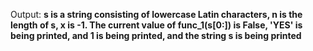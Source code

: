 Output: **s is a string consisting of lowercase Latin characters, n is the length of s, x is -1. The current value of func_1(s[0:]) is False, 'YES' is being printed, and 1 is being printed, and the string s is being printed**